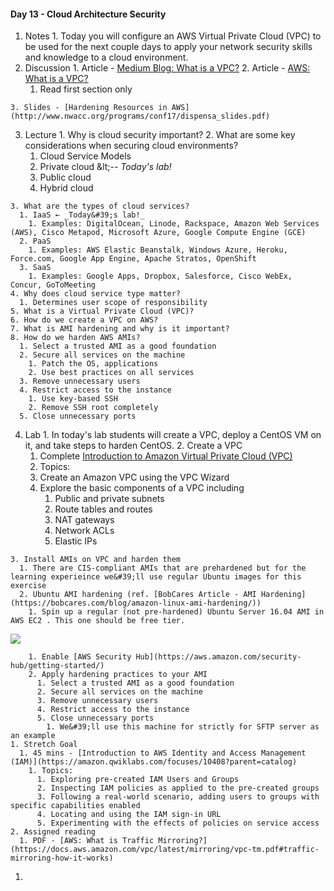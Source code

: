 #### Day 13 - Cloud Architecture Security

  1. Notes
    1. Today you will configure an AWS Virtual Private Cloud (VPC) to be used for the next couple days to apply your network security skills and knowledge to a cloud environment.
  2. Discussion
    1. Article - [Medium Blog: What is a VPC?](https://medium.com/tensult/intro-to-vpc-548b69f1bd1f)
    2. Article - [AWS: What is a VPC?](https://docs.aws.amazon.com/vpc/latest/userguide/what-is-amazon-vpc.html)
      1. Read first section only

    3. Slides - [Hardening Resources in AWS](http://www.nwacc.org/programs/conf17/dispensa_slides.pdf)

  3. Lecture
    1. Why is cloud security important?
    2. What are some key considerations when securing cloud environments?
      1. Cloud Service Models
      1. Private cloud \&lt;-- _Today&#39;s lab!_
      2. Public cloud
      3. Hybrid cloud

    3. What are the types of cloud services?
      1. IaaS ← _Today&#39;s lab!_
        1. Examples: DigitalOcean, Linode, Rackspace, Amazon Web Services (AWS), Cisco Metapod, Microsoft Azure, Google Compute Engine (GCE)
      2. PaaS
        1. Examples: AWS Elastic Beanstalk, Windows Azure, Heroku, Force.com, Google App Engine, Apache Stratos, OpenShift
      3. SaaS
        1. Examples: Google Apps, Dropbox, Salesforce, Cisco WebEx, Concur, GoToMeeting
    4. Why does cloud service type matter?
      1. Determines user scope of responsibility
    5. What is a Virtual Private Cloud (VPC)?
    6. How do we create a VPC on AWS?
    7. What is AMI hardening and why is it important?
    8. How do we harden AWS AMIs?
      1. Select a trusted AMI as a good foundation
      2. Secure all services on the machine
        1. Patch the OS, applications
        2. Use best practices on all services
      3. Remove unnecessary users
      4. Restrict access to the instance
        1. Use key-based SSH
        2. Remove SSH root completely
      5. Close unnecessary ports

  4. Lab
    1. In today&#39;s lab students will create a VPC, deploy a CentOS VM on it, and take steps to harden CentOS.
    2. Create a VPC
      1. Complete [Introduction to Amazon Virtual Private Cloud (VPC)](https://amazon.qwiklabs.com/focuses/279?parent=catalog)
      2. Topics:
      1. Create an Amazon VPC using the VPC Wizard
      2. Explore the basic components of a VPC including
          1. Public and private subnets
          2. Route tables and routes
          3. NAT gateways
          4. Network ACLs
          5. Elastic IPs

    3. Install AMIs on VPC and harden them
      1. There are CIS-compliant AMIs that are prehardened but for the learning experieince we&#39;ll use regular Ubuntu images for this exercise
      2. Ubuntu AMI hardening (ref. [BobCares Article - AMI Hardening](https://bobcares.com/blog/amazon-linux-ami-hardening/))
        1. Spin up a regular (not pre-hardened) Ubuntu Server 16.04 AMI in AWS EC2 . This one should be free tier.

![](RackMultipart20200908-4-1mqab9e_html_822331489fdb080a.png)

        1. Enable [AWS Security Hub](https://aws.amazon.com/security-hub/getting-started/)
        2. Apply hardening practices to your AMI
          1. Select a trusted AMI as a good foundation
          2. Secure all services on the machine
          3. Remove unnecessary users
          4. Restrict access to the instance
          5. Close unnecessary ports
            1. We&#39;ll use this machine for strictly for SFTP server as an example
    1. Stretch Goal
      1. 45 mins - [Introduction to AWS Identity and Access Management (IAM)](https://amazon.qwiklabs.com/focuses/10408?parent=catalog)
        1. Topics:
          1. Exploring pre-created IAM Users and Groups
          2. Inspecting IAM policies as applied to the pre-created groups
          3. Following a real-world scenario, adding users to groups with specific capabilities enabled
          4. Locating and using the IAM sign-in URL
          5. Experimenting with the effects of policies on service access
    2. Assigned reading
      1. PDF - [AWS: What is Traffic Mirroring?](https://docs.aws.amazon.com/vpc/latest/mirroring/vpc-tm.pdf#traffic-mirroring-how-it-works)

1.

